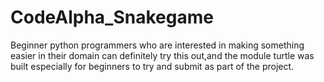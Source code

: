 # CodeAlpha_Snakegame
Beginner python programmers who are interested in making something easier in their domain can definitely try this out,and the module turtle was built especially for beginners to try and submit as part of the project.
